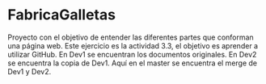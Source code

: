 # FabricaGalletas
Proyecto con el objetivo de entender las diferentes partes que conforman una página web.
Este ejercicio es la actividad 3.3, el objetivo es aprender a utilizar GitHub.
En Dev1 se encuentran los documentos originales.
En Dev2 se encuentra la copia de Dev1.
Aquí en el master se encuentra el merge de Dev1 y Dev2.
